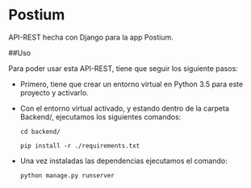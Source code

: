 # Postium

API-REST hecha con Django para la app Postium.

##Uso

Para poder usar esta API-REST, tiene que seguir los siguiente pasos:
 
* Primero, tiene que crear un entorno virtual en Python 3.5 para este proyecto y activarlo.

* Con el entorno virtual activado, y estando dentro de la carpeta Backend/, ejecutamos los siguientes comandos:

    ```cd backend/```

    ```pip install -r ./requirements.txt```
    
* Una vez instaladas las dependencias ejecutamos el comando:

    ```python manage.py runserver```